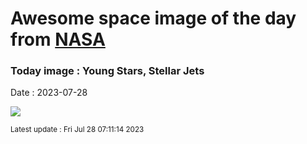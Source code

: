 
# Awesome space image of the day from [NASA](https://api.nasa.gov/)

### Today image : Young Stars, Stellar Jets
Date : 2023-07-28

![](https://apod.nasa.gov/apod/image/2307/HH46-47_JWST1030.jpg)

<small>Latest update : Fri Jul 28 07:11:14 2023</small>
        